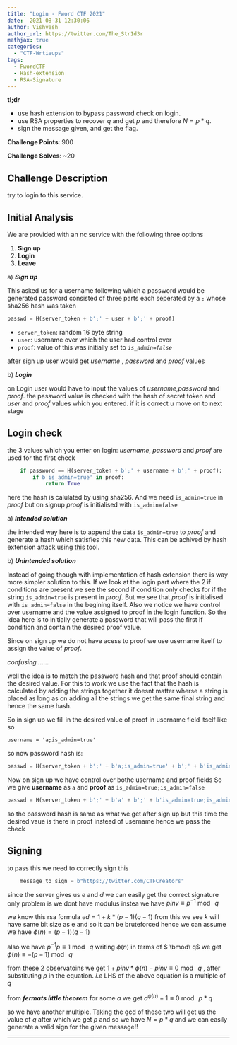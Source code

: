 ```yaml
---
title: "Login - Fword CTF 2021"
date:  2021-08-31 12:30:06
author: Vishvesh
author_url: https://twitter.com/The_Str1d3r
mathjax: true
categories:
  - "CTF-Wrtieups"
tags:
  - FwordCTF
  - Hash-extension
  - RSA-Signature
---
```


<html>
  <head>
    <script type="text/javascript" async
  src="https://cdnjs.cloudflare.com/ajax/libs/mathjax/2.7.7/MathJax.js?config=TeX-MML-AM_CHTML">
    </script>


<script type="text/javascript" src="https://cdnjs.cloudflare.com/ajax/libs/mathjax/2.7.1/MathJax.js?config=TeX-AMS_HTML">
  MathJax.Hub.Config({
    "HTML-CSS": {
      availableFonts: ["TeX"],
    },
    tex2jax: {
      inlineMath: [['$','$'],["\\(","\\)"]]},
      displayMath: [ ['$$','$$'], ['\[','\]'] ],
    TeX: {
      extensions: ["AMSmath.js", "AMSsymbols.js", "color.js"],
      equationNumbers: {
        autoNumber: "AMS"
      }
    },
    showProcessingMessages: false,
    messageStyle: "none",
    imageFont: null,
    "AssistiveMML": { disabled: true }
  });
</script>
</head>
</html>


**tl;dr**

+ use hash extension to bypass password check on login.
+ use RSA properties to recover $q$ and get $p$ and therefore $N= p*q$.
+ sign the message given, and get the flag.

<!--more-->

**Challenge Points**: 900

**Challenge Solves**: ~20


## Challenge Description

try to login to this service.

## Initial Analysis
 We are provided with an nc service with the following three options
1. **Sign up**
2. **Login**
3. **Leave**

a) ***Sign up***

This asked us for a username following which a password would be generated 
password consisted of three parts each seperated by a `;` whose sha256 hash was taken

```python
passwd = H(server_token + b';' + user + b';' + proof)
```

- `server_token`: random 16 byte string
- `user`: username over which the user had control over
- `proof`: value of this was initially set to *`is_admin=false`*

after sign up user would get $username$ , $password$ and $proof$ values

b) ***Login***

on Login user would have to input the values of $username$,$password$ and $proof$.
the password value is checked with the hash of secret token and $user$ and $proof$ values which you entered.
if it is correct u move on to next stage

## Login check
the 3 values which you enter on login: $username$, $password$ and $proof$
are used for the first check

```python
    if password == H(server_token + b';' + username + b';' + proof):
        if b'is_admin=true' in proof:
            return True
```
here the hash is calulated by using sha256.
And we need `is_admin=true` in $proof$ but on signup $proof$ is initialised with `is_admin=false` 

a) ***Intended solution***

the intended way here is to append the data `is_admin=true` to $proof$ and generate a hash which satisfies this new data. This can be achived by hash extension attack using [this](https://github.com/iagox86/hash_extender) tool.

b) ***Unintended solution***

Instead of going though with implementation of hash extension there is way more simpler solution to this. If we look at the login part where the 2 if conditions are present we see the second if condition only checks for if the string `is_admin=true` is present in $proof$. But we see that $proof$ is initialised with `is_admin=false` in the begining itself.
Also we notice we have control over username and the value assigned to proof in the login function. So the idea here is to initially generate a password that will pass the first if condition and contain the desired proof value.

Since on sign up we do not have acess to proof we use username itself to assign the value of $proof$.

*confusing.......*

well the idea is to match the password hash and that proof should contain the desired value. For this to work we use the fact that the hash is calculated by adding the strings together it doesnt matter wherse a string is placed as long as on adding all the strings we get the same final string and hence the same hash.

So in sign up we fill in the desired value of proof in username field itself like so

`
username = 'a;is_admin=true'
`
    
so now password hash is:

```python
passwd = H(server_token + b';' + b'a;is_admin=true' + b';' + b'is_admin=false')
```
Now on sign up we have control over bothe username and proof fields
So we give **username** as `a` and **proof** as `is_admin=true;is_admin=false`

```python
passwd = H(server_token + b';' + b'a' + b';' + b'is_admin=true;is_admin=false')
```

so the password hash is same as what we get after sign up but this time the desired vaue is there in proof instead of username hence we pass the check

## Signing

to pass this we need to correctly sign this 
```python
    message_to_sign = b"https://twitter.com/CTFCreators"
```
since the server gives us $e$ and $d$ we can easily get the correct signature only problem is we dont have modulus instea we have $pinv \equiv p^{-1} \bmod\ q$

we know this rsa formula $ed = 1 + k*(p-1)(q-1)$ from this we see $k$ will have same bit size as e and so it can be bruteforced hence we can assume we have $\phi(n) = (p-1)(q-1)$

also we have $p^{-1}p \equiv 1\bmod\ q$
writing $\phi(n)$ in terms of $ \bmod\ q$  we get $\phi(n) \equiv -(p-1) \bmod\ q$

from these 2 observatoins we get $1 + pinv*\phi(n) - pinv \equiv 0 \bmod\ q$ ,
after substituting $p$ in the equation.
$i.e$ LHS of the above equation is a multiple of $q$

from ***fermats little theorem*** for some $a$ we get $a^{\phi(n)} - 1 \equiv 0 \bmod\ p*q$

so we have another multiple. Taking the gcd of these two will get us the value of $q$ after which we get $p$ and so we have $N = p*q$ and we can easily generate a valid sign for the given message!!


----
